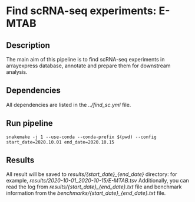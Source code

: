 # Find scRNA-seq experiments: E-MTAB

## Description

The main aim of this pipeline is to find scRNA-seq experiments in arrayexpress database,
annotate and prepare them for downstream analysis.

## Dependencies

All dependencies are listed in the *../find_sc.yml* file.

## Run pipeline

```
snakemake -j 1 --use-conda --conda-prefix $(pwd) --config start_date=2020.10.01 end_date=2020.10.15
```

## Results

All result will be saved to *results/{start_date}_{end_date}* directory:
for example, *results/2020-10-01_2020-10-15/E-MTAB.tsv*
Additionally, you can read the log from *results/{start_date}_{end_date}.txt* file and
benchmark information from the *benchmarks/{start_date}_{end_date}.txt* file.